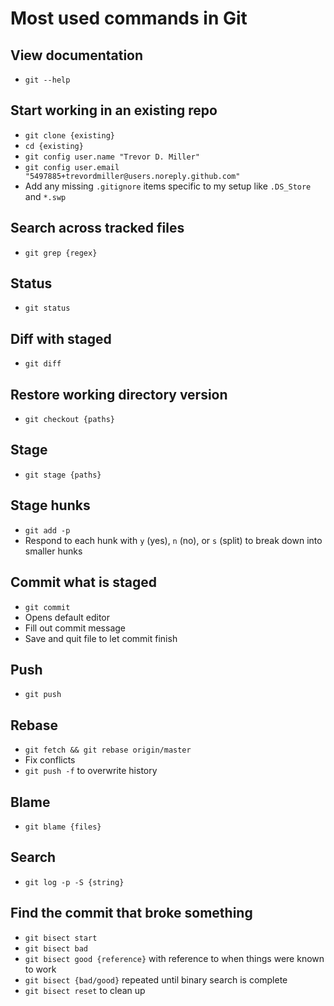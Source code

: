 # Most used commands in Git

## View documentation

- `git --help`

## Start working in an existing repo

- `git clone {existing}`
- `cd {existing}`
- `git config user.name "Trevor D. Miller"`
- `git config user.email "5497885+trevordmiller@users.noreply.github.com"`
- Add any missing `.gitignore` items specific to my setup like `.DS_Store` and `*.swp`

## Search across tracked files

- `git grep {regex}`

## Status

- `git status`

## Diff with staged

- `git diff`

## Restore working directory version

- `git checkout {paths}`

## Stage

- `git stage {paths}`

## Stage hunks

- `git add -p`
- Respond to each hunk with `y` (yes), `n` (no), or `s` (split) to break down into smaller hunks

## Commit what is staged

- `git commit`
- Opens default editor
- Fill out commit message
- Save and quit file to let commit finish

## Push

- `git push`

## Rebase

- `git fetch && git rebase origin/master`
- Fix conflicts
- `git push -f` to overwrite history

## Blame

- `git blame {files}`

## Search

- `git log -p -S {string}`

## Find the commit that broke something

- `git bisect start`
- `git bisect bad`
- `git bisect good {reference}` with reference to when things were known to work
- `git bisect {bad/good}` repeated until binary search is complete
- `git bisect reset` to clean up

